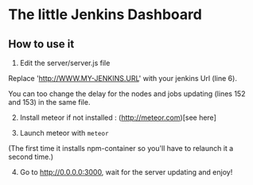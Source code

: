 The little Jenkins Dashboard
========================

## How to use it

1. Edit the server/server.js file 

Replace 'http://WWW.MY-JENKINS.URL' with your jenkins Url (line 6).

You can too change the delay for the nodes and jobs updating (lines 152 and 153) in the same file.

2. Install meteor if not installed : (http://meteor.com)[see here]

3. Launch meteor with ``meteor``

 (The first time it installs npm-container so you'll have to relaunch it a second time.)

4. Go to http://0.0.0.0:3000, wait for the server updating and enjoy!

